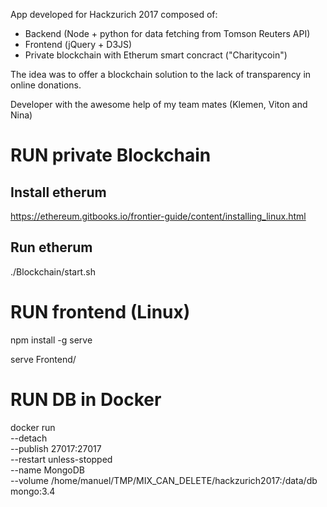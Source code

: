 App developed for Hackzurich 2017 composed of:
- Backend (Node + python for data fetching from Tomson Reuters API)
- Frontend (jQuery + D3JS)
- Private blockchain with Etherum smart concract ("Charitycoin")

The idea was to offer a blockchain solution to the lack of transparency in online donations.

Developer with the awesome help of my team mates (Klemen, Viton and Nina)

# RUN private Blockchain

## Install etherum 

https://ethereum.gitbooks.io/frontier-guide/content/installing_linux.html

## Run etherum

./Blockchain/start.sh

# RUN frontend (Linux)

npm install -g serve

serve Frontend/

# RUN DB in Docker
 
docker run \
  --detach \
  --publish 27017:27017 \
  --restart unless-stopped \
  --name MongoDB \
  --volume /home/manuel/TMP/MIX_CAN_DELETE/hackzurich2017:/data/db \
  mongo:3.4

